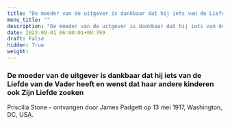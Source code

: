 ```yaml
---
title: "De moeder van de uitgever is dankbaar dat hij iets van de Liefde van de Vader heeft en wenst dat haar andere kinderen ook Zijn Liefde zoeken"
menu_title: ""
description: "De moeder van de uitgever is dankbaar dat hij iets van de Liefde van de Vader heeft en wenst dat haar andere kinderen ook Zijn Liefde zoeken"
date: 2023-09-01 06:00:01+00:799
draft: False
hidden: True
weight:
---
```

### De moeder van de uitgever is dankbaar dat hij iets van de Liefde van de Vader heeft en wenst dat haar andere kinderen ook Zijn Liefde zoeken

Priscilla Stone - ontvangen door James Padgett op 13 mei 1917, Washington, DC, USA.
